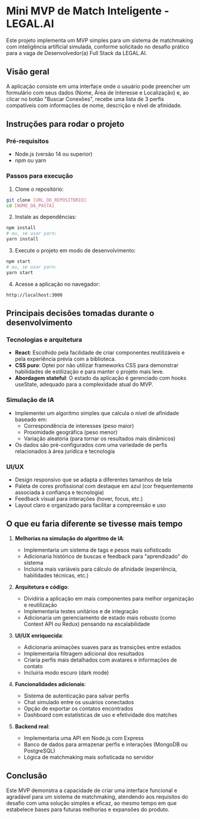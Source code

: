 # Mini MVP de Match Inteligente - LEGAL.AI

Este projeto implementa um MVP simples para um sistema de matchmaking com inteligência artificial simulada, conforme solicitado no desafio prático para a vaga de Desenvolvedor(a) Full Stack da LEGAL.AI.

## Visão geral

A aplicação consiste em uma interface onde o usuário pode preencher um formulário com seus dados (Nome, Área de Interesse e Localização) e, ao clicar no botão "Buscar Conexões", recebe uma lista de 3 perfis compatíveis com informações de nome, descrição e nível de afinidade.

## Instruções para rodar o projeto

### Pré-requisitos
- Node.js (versão 14 ou superior)
- npm ou yarn

### Passos para execução

1. Clone o repositório:
```bash
git clone [URL_DO_REPOSITÓRIO]
cd [NOME_DA_PASTA]
```

2. Instale as dependências:
```bash
npm install
# ou, se usar yarn:
yarn install
```

3. Execute o projeto em modo de desenvolvimento:
```bash
npm start
# ou, se usar yarn:
yarn start
```

4. Acesse a aplicação no navegador:
```
http://localhost:3000
```

## Principais decisões tomadas durante o desenvolvimento

### Tecnologias e arquitetura
- **React**: Escolhido pela facilidade de criar componentes reutilizáveis e pela experiência prévia com a biblioteca.
- **CSS puro**: Optei por não utilizar frameworks CSS para demonstrar habilidades de estilização e para manter o projeto mais leve.
- **Abordagem stateful**: O estado da aplicação é gerenciado com hooks useState, adequado para a complexidade atual do MVP.

### Simulação de IA
- Implementei um algoritmo simples que calcula o nível de afinidade baseado em:
  - Correspondência de interesses (peso maior)
  - Proximidade geográfica (peso menor)
  - Variação aleatória (para tornar os resultados mais dinâmicos)
- Os dados são pré-configurados com uma variedade de perfis relacionados à área jurídica e tecnologia

### UI/UX
- Design responsivo que se adapta a diferentes tamanhos de tela
- Paleta de cores profissional com destaque em azul (cor frequentemente associada à confiança e tecnologia)
- Feedback visual para interações (hover, focus, etc.)
- Layout claro e organizado para facilitar a compreensão e uso

## O que eu faria diferente se tivesse mais tempo

1. **Melhorias na simulação do algoritmo de IA**:
   - Implementaria um sistema de tags e pesos mais sofisticado
   - Adicionaria histórico de buscas e feedback para "aprendizado" do sistema
   - Incluiria mais variáveis para cálculo de afinidade (experiência, habilidades técnicas, etc.)

2. **Arquitetura e código**:
   - Dividiria a aplicação em mais componentes para melhor organização e reutilização
   - Implementaria testes unitários e de integração
   - Adicionaria um gerenciamento de estado mais robusto (como Context API ou Redux) pensando na escalabilidade

3. **UI/UX enriquecida**:
   - Adicionaria animações suaves para as transições entre estados
   - Implementaria filtragem adicional dos resultados
   - Criaria perfis mais detalhados com avatares e informações de contato
   - Incluiria modo escuro (dark mode)

4. **Funcionalidades adicionais**:
   - Sistema de autenticação para salvar perfis
   - Chat simulado entre os usuários conectados
   - Opção de exportar os contatos encontrados
   - Dashboard com estatísticas de uso e efetividade dos matches

5. **Backend real**:
   - Implementaria uma API em Node.js com Express
   - Banco de dados para armazenar perfis e interações (MongoDB ou PostgreSQL)
   - Lógica de matchmaking mais sofisticada no servidor

## Conclusão

Este MVP demonstra a capacidade de criar uma interface funcional e agradável para um sistema de matchmaking, atendendo aos requisitos do desafio com uma solução simples e eficaz, ao mesmo tempo em que estabelece bases para futuras melhorias e expansões do produto.
